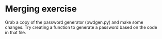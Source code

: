 # Merging exercise
Grab a copy of the password generator (pwdgen.py) and make some changes.
Try creating a function to generate a password based on the code in that file.
